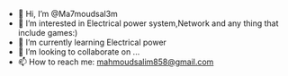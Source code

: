- 👋 Hi, I’m @Ma7moudsal3m
- 👀 I’m interested in Electrical power system,Network and any thing that include games:)
- 🌱 I’m currently learning Electrical power 
- 💞️ I’m looking to collaborate on ...
- 📫 How to reach me:
   mahmoudsalim858@gmail.com

<!---
Ma7moudsal3m/Ma7moudsal3m is a ✨ special ✨ repository because its `README.md` (this file) appears on your GitHub profile.
You can click the Preview link to take a look at your changes.
--->
